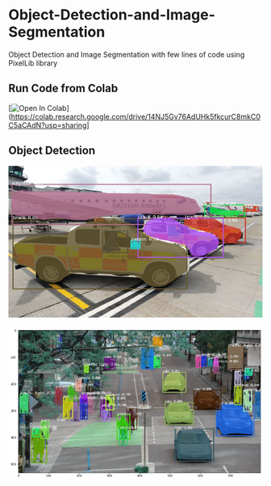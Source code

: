 # Object-Detection-and-Image-Segmentation
Object Detection and Image Segmentation with few lines of code using PixelLib library

## Run Code from Colab

[![Open In Colab](https://colab.research.google.com/assets/colab-badge.svg)](https://colab.research.google.com/drive/14NJ5Gv76AdUHk5fkcurC8mkC0C5aCAdN?usp=sharing]

## Object Detection

<img src="image_new.jpeg" width="600" height="300"/><br><br>
<img src="object_detection.jpg" width="600" height="300"/><br><br>


